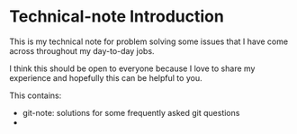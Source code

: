 # Technical-note Introduction

This is my technical note for problem solving some issues that I have come across throughout my day-to-day jobs.

I think this should be open to everyone because I love to share my experience and hopefully this can be helpful to you.

This contains:

- git-note: solutions for some frequently asked git questions
- <to-be-updated>
